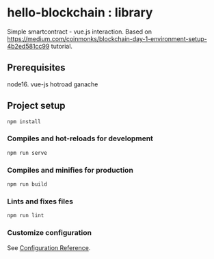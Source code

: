 # hello-blockchain : library
Simple smartcontract - vue.js interaction. Based on https://medium.com/coinmonks/blockchain-day-1-environment-setup-4b2ed581cc99 tutorial.

## Prerequisites
node16.
vue-js
hotroad
ganache

## Project setup
```
npm install
```

### Compiles and hot-reloads for development
```
npm run serve
```

### Compiles and minifies for production
```
npm run build
```

### Lints and fixes files
```
npm run lint
```

### Customize configuration
See [Configuration Reference](https://cli.vuejs.org/config/).

